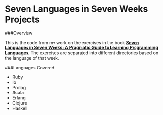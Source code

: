 Seven Languages in Seven Weeks Projects
===

###Overview

This is the code from my work on the exercises in the book [__Seven Languages in Seven Weeks: A Pragmatic Guide to Learning Programming Languages__](http://pragprog.com/book/btlang/seven-languages-in-seven-weeks).  The exercises are separated into different directories based on the language of that week.

###Languages Covered

* Ruby
* Io
* Prolog
* Scala
* Erlang
* Clojure
* Haskell
